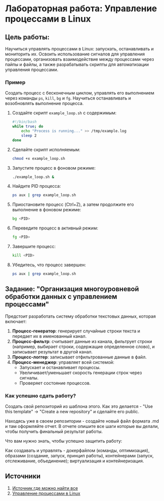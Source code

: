 # Лабораторная работа: Управление процессами в Linux


## Цель работы:
Научиться управлять процессами в Linux: запускать, останавливать и мониторить их. Освоить использование сигналов для управления процессами, организовать взаимодействие между процессами через пайпы и файлы, а также разрабатывать скрипты для автоматизации управления процессами.

### Пример
Создать процесс с бесконечным циклом, управлять его выполнением через команды `ps`, `kill`, `bg` и `fg`. Научиться останавливать и возобновлять выполнение процесса.


1. Создайте скрипт `example_loop.sh` с содержимым:  
   ```bash
   #!/bin/bash
   while true; do
       echo "Process is running..." >> /tmp/example.log
       sleep 2
   done
   ```
2. Сделайте скрипт исполняемым:  
   ```bash
   chmod +x example_loop.sh
   ```

3. Запустите процесс в фоновом режиме:  
   ```bash
   ./example_loop.sh &
   ```

4. Найдите PID процесса:  
   ```bash
   ps aux | grep example_loop.sh
   ```

5. Приостановите процесс (Ctrl+Z), а затем продолжите его выполнение в фоновом режиме:  
   ```bash
   bg <PID>
   ```

6. Переведите процесс в активный режим:  
   ```bash
   fg <PID>
   ```

7. Завершите процесс:  
   ```bash
   kill <PID>
   ```

8. Убедитесь, что процесс завершен:  
   ```bash
   ps aux | grep example_loop.sh
   ```
   

## Задание: "Организация многоуровневой обработки данных с управлением процессами"

Предстоит разработать систему обработки текстовых данных, которая включает:  
1. **Процесс-генератор**: генерирует случайные строки текста и передает их в именованный канал.  
2. **Процесс-фильтр**: считывает данные из канала, фильтрует строки (например, выбирает строки, содержащие определенное слово), и записывает результат в другой канал.  
3. **Процесс-логгер**: записывает отфильтрованные данные в файл.  
4. **Процесс-менеджер**: управляет всей системой:  
   - Запускает и останавливает процессы.  
   - Увеличивает/уменьшает скорость генерации строк через сигналы.  
   - Проверяет состояние процессов.  


### Как успешно сдать работу?

Создать свой репозиторий из шаблона этого. Как это делается - "Use this template" -> "Create a new repository" и сделайте его public. 

Находясь уже в своем репозитории - создайте новый файл формата .md и там оформляйте отчет. В отчете опишите все шаги которые вы делали, чтобы получить финальный результат работы.

Что вам нужно знать, чтобы успешно защитить работу:

Как создавать и управлять - докерфайлом (команды, оптимизация), образами (создание, запуск, принцип работы), контейнерами (запуск, отслеживание, объединение); виртуализация и контейнеризация. 

## Источники

1. [Источник где можно найти все](https://google.com)
2. [Управление процессами в Linux](https://losst.pro/upravlenie-protsessami-v-linux)  

